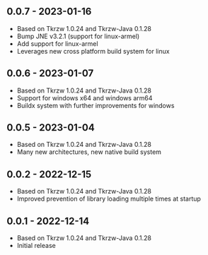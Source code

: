 ## 0.0.7 - 2023-01-16
 - Based on Tkrzw 1.0.24 and Tkrzw-Java 0.1.28
 - Bump JNE v3.2.1 (support for linux-armel)
 - Add support for linux-armel
 - Leverages new cross platform build system for linux

## 0.0.6 - 2023-01-07
 - Based on Tkrzw 1.0.24 and Tkrzw-Java 0.1.28
 - Support for windows x64 and windows arm64
 - Buildx system with further improvements for windows

## 0.0.5 - 2023-01-04
 - Based on Tkrzw 1.0.24 and Tkrzw-Java 0.1.28
 - Many new architectures, new native build system

## 0.0.2 - 2022-12-15
 - Based on Tkrzw 1.0.24 and Tkrzw-Java 0.1.28
 - Improved prevention of library loading multiple times at startup

## 0.0.1 - 2022-12-14
 - Based on Tkrzw 1.0.24 and Tkrzw-Java 0.1.28
 - Initial release
